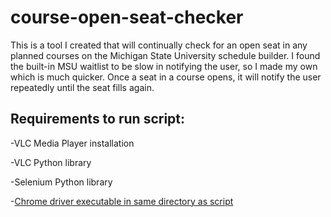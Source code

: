 # course-open-seat-checker
This is a tool I created that will continually check for an open seat in any planned courses on the Michigan State University schedule builder. I found the built-in MSU waitlist to be slow in notifying the user, so I made my own which is much quicker. Once a seat in a course opens, it will notify the user repeatedly until the seat fills again.

## Requirements to run script:
-VLC Media Player installation

-VLC Python library

-Selenium Python library

-[Chrome driver executable in same directory as script](https://chromedriver.chromium.org/)
